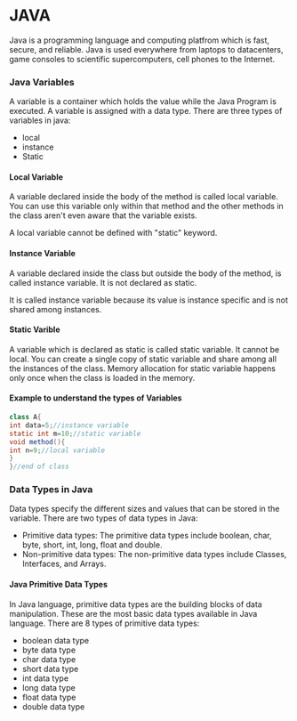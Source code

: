 # JAVA
Java is a programming language and computing platfrom which is fast, secure, and reliable. Java is used everywhere from laptops to datacenters, game consoles to scientific supercomputers, cell phones to the Internet. 

### Java Variables
A variable is a container which holds the value while the Java Program is executed. A variable is assigned with a data type. There are three types of variables in java:
 * local
 * instance
 * Static

 #### Local Variable
 A variable declared inside the body of the method is called local variable. You can use this variable only within that method and the other methods in the class aren't even aware that the variable exists.

A local variable cannot be defined with "static" keyword.

#### Instance Variable
A variable declared inside the class but outside the body of the method, is called instance variable. It is not declared as static.

It is called instance variable because its value is instance specific and is not shared among instances.

#### Static Varible
A variable which is declared as static is called static variable. It cannot be local. You can create a single copy of static variable and share among all the instances of the class. Memory allocation for static variable happens only once when the class is loaded in the memory.

#### Example to understand the types of Variables
```java
class A{  
int data=5;//instance variable  
static int m=10;//static variable  
void method(){  
int n=9;//local variable  
}  
}//end of class
```
### Data Types in Java
 Data types specify the different sizes and values that can be stored in the variable. There are two types of data types in Java:

* Primitive data types: The primitive data types include boolean, char, byte, short, int, long, float and double.
* Non-primitive data types: The non-primitive data types include Classes, Interfaces, and Arrays.

#### Java Primitive Data Types
In Java language, primitive data types are the building blocks of data manipulation. These are the most basic data types available in Java language.
There are 8 types of primitive data types:
* boolean data type
* byte data type
* char data type
* short data type
* int data type
* long data type
* float data type
* double data type

